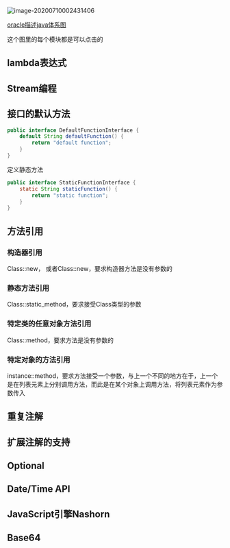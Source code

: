 ![image-20200710002431406](/home/klaus/.config/Typora/typora-user-images/image-20200710002431406.png)

[oracle描述java体系图](https://docs.oracle.com/javase/8/docs/)

这个图里的每个模块都是可以点击的





## lambda表达式



## Stream编程



## 接口的默认方法

```java
public interface DefaultFunctionInterface {
    default String defaultFunction() {
    	return "default function";
    }
}
```

定义静态方法

```java
public interface StaticFunctionInterface {
    static String staticFunction() {
    	return "static function";
    }
}

```



## 方法引用

### 构造器引用

Class::new， 或者Class<T>::new，要求构造器方法是没有参数的

### 静态方法引用

Class::static_method，要求接受Class类型的参数

### 特定类的任意对象方法引用

Class::method，要求方法是没有参数的

### 特定对象的方法引用

instance::method，要求方法接受一个参数，与上一个不同的地方在于，上一个是在列表元素上分别调用方法，而此是在某个对象上调用方法，将列表元素作为参数传入



## 重复注解



## 扩展注解的支持



## Optional



## Date/Time API



## JavaScript引擎Nashorn



## Base64

